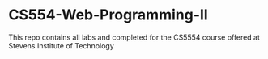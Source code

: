 # CS554-Web-Programming-II

This repo contains all labs and completed for the CS5554 course offered at Stevens Institute of Technology
